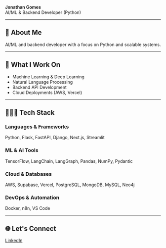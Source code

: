 **Jonathan Gomes**  
AI/ML & Backend Developer (Python)

---

## 🚀 About Me

AI/ML and backend developer with a focus on Python and scalable systems.

---

## 🧠 What I Work On

- Machine Learning & Deep Learning  
- Natural Language Processing  
- Backend API Development  
- Cloud Deployments (AWS, Vercel)

---

## 🧑🏽‍💻 Tech Stack

### Languages & Frameworks  
Python, Flask, FastAPI, Django, Next.js, Streamlit

### ML & AI Tools  
TensorFlow, LangChain, LangGraph, Pandas, NumPy, Pydantic

### Cloud & Databases  
AWS, Supabase, Vercel, PostgreSQL, MongoDB, MySQL, Neo4j

### DevOps & Automation  
Docker, n8n, VS Code

---

## 🌐 Let's Connect

[LinkedIn](https://www.linkedin.com/in/jonathan-gomes-bb1574289)
